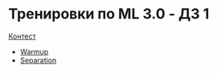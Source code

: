 # Тренировки по ML 3.0 - ДЗ 1

[Контест](https://contest.yandex.ru/contest/75228/enter/?retPage=)

- [Warmup](https://github.com/TemaBlag/Yandex_Training/tree/main/ml_training_3/hw1/Warmup)
- [Separation](https://github.com/TemaBlag/Yandex_Training/tree/main/ml_training_3/hw1/Separation)

